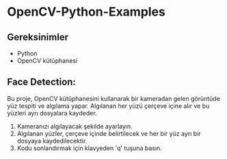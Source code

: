 # OpenCV-Python-Examples

## Gereksinimler
- Python
- OpenCV kütüphanesi

## Face Detection:
Bu proje, OpenCV kütüphanesini kullanarak bir kameradan gelen görüntüde yüz tespiti ve algılama yapar. Algılanan her yüzü çerçeve içine alır ve bu yüzleri ayrı dosyalara kaydeder.

1. Kameranızı algılayacak şekilde ayarlayın.
2. Algılanan yüzler, çerçeve içinde belirtilecek ve her bir yüz ayrı bir dosyaya kaydedilecektir.
3. Kodu sonlandırmak için klavyeden 'q' tuşuna basın.

